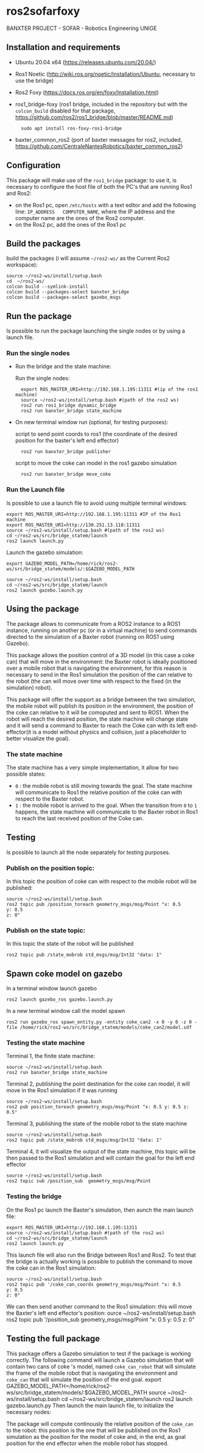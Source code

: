 # ros2sofarfoxy
BANXTER PROJECT - SOFAR - Robotics Engineering UNIGE
## Installation and requirements
- Ubuntu 20.04 x64 (https://releases.ubuntu.com/20.04/)
- Ros1 Noetic (http://wiki.ros.org/noetic/Installation/Ubuntu, necessary to use the bridge)
- Ros2 Foxy (https://docs.ros.org/en/foxy/Installation.html)
- ros1_bridge-foxy (ros1 bridge, included in the repository but with the `colcon_build` disabled for that package, https://github.com/ros2/ros1_bridge/blob/master/README.md)

        sudo apt install ros-foxy-ros1-bridge

- baxter_common_ros2 (port of baxter messages for ros2, included, https://github.com/CentraleNantesRobotics/baxter_common_ros2)

## Configuration
This package will make use of the `ros1_bridge` package: to use it, is necessary to configure the host file of both the PC's that are running Ros1 and Ros2:
- on the Ros1 pc, open `/etc/hosts` with a text editor and add the following line: `IP_ADDRESS   COMPUTER_NAME`, where the IP address and the computer name are the ones of the Ros2 computer.
- on the Ros2 pc, add the ones of the Ros1 pc

## Build the packages
build the packages (i will assume `~/ros2-ws/` as the Current Ros2 workspace):
    
    source ~/ros2-ws/install/setup.bash 
    cd  ~/ros2-ws/
    colcon build --symlink-install
    colcon build --packages-select banxter_bridge
    colcon build --packages-select gazebo_msgs

## Run the package
Is possible to run the package launching the single nodes or by using a launch file.
### Run the single nodes
- Run the bridge and the state machine:

    Run the single nodes:

        export ROS_MASTER_URI=http://192.168.1.195:11311 #(ip of the ros1 machine)
        source ~/ros2-ws/install/setup.bash #(path of the ros2 ws)
        ros2 run ros1_bridge dynamic_bridge
        ros2 run banxter_bridge state_machine
- On new terminal window run (optional, for testing purposes):

    script to send point coords to ros1 (the coordinate of the desired position for the baster's left end effector)

        ros2 run banxter_bridge publisher

    script to move the coke can model in the ros1 gazebo simulation

        ros2 run banxter_bridge move_coke


### Run the Launch file
Is possible to use a launch file to avoid using multiple terminal windows:
    
    export ROS_MASTER_URI=http://192.168.1.195:11311 #IP of the Ros1 machine
    export ROS_MASTER_URI=http://130.251.13.118:11311 
    source ~/ros2-ws/install/setup.bash #(path of the ros2 ws)
    cd ~/ros2-ws/src/bridge_statem/launch
    ros2 launch launch.py 

Launch the gazebo simulation:

    export GAZEBO_MODEL_PATH=/home/rick/ros2-ws/src/bridge_statem/models/:$GAZEBO_MODEL_PATH

    source ~/ros2-ws/install/setup.bash 
    cd ~/ros2-ws/src/bridge_statem/launch
    ros2 launch gazebo.launch.py 


## Using the package
The package allows to communicate from a ROS2 instance to a ROS1 instance, running on another pc (or in a virtual machine) to send commands directed to the simulation of a Baxter robot (running on ROS1 using Gazebo).

This package allows the position control of a 3D model (in this case a coke can) that will move in the environment: the Baxter robot is ideally positioned over a mobile robot that is navigating the environment, for this reason is necessary to send in the Ros1 simulation the position of the can relative to the robot (the can will move over time with respect to the fixed (in the simulation) robot).

This package will offer the support as a bridge between the two simulation, the mobile robot will publish its position in the environment, the position of the coke can relative to it will be comoputed and sent to ROS1. When the robot will reach the desired position, the state machine will change state and it will send a command to Baxter to reach the Coke can with its left end-effector(it is a model without physics and collision, just a placeholder to better visualize the goal).


### The state machine
The state machine has a very simple implementation, it allow for two possible states:
- `0` : the mobile robot is still moving towards the goal. The state machine will communicate to Ros1 the relative position of the coke can with respect to the Baxter robot.
- `1` : the mobile robot is arrived to the goal. When the transition from `0` to `1` happens, the state machine will communicate to the Baxter robot in Ros1 to reach the last received position of the Coke can.

### 







## Testing
Is possible to launch all the node separately for testing purposes.
### Publish on the position topic:
In this topic the position of coke can with respect to the mobile robot will be published:

    source ~/ros2-ws/install/setup.bash
    ros2 topic pub /position_toreach geometry_msgs/msg/Point "x: 0.5 
    y: 0.5
    z: 0" 
### Publish on the state topic:
In this topic the state of the robot will be published

    ros2 topic pub /state_mobrob std_msgs/msg/Int32 "data: 1"

## Spawn coke model on gazebo
In a terminal window launch gazebo

    ros2 launch gazebo_ros gazebo.launch.py

In a new terminal window call the model spawn

    ros2 run gazebo_ros spawn_entity.py -entity coke_can2 -x 0 -y 0 -z 0 -file /home/rick/ros2-ws/src/bridge_statem/models/coke_can2/model.sdf

### Testing the state machine

Terminal 1, the finite state machine:

    source ~/ros2-ws/install/setup.bash
    ros2 run banxter_bridge state_machine

Terminal 2, publishing the point destination for the coke can model, it will move in the Ros1 simulation if it was running

    source ~/ros2-ws/install/setup.bash
    ros2 pub position_toreach geometry_msgs/msg/Point "x: 0.5 y: 0.5 z: 0.5"

Terminal 3, publishing the state of the mobile robot to the state machine

    source ~/ros2-ws/install/setup.bash
    ros2 topic pub /state_mobrob std_msgs/msg/Int32 "data: 1"


Terminal 4, it will visualize the output of the state machine, this topic will be then passed to the Ros1 simulation and will contain the goal for the left end effector 

    source ~/ros2-ws/install/setup.bash
    ros2 topic sub /position_sub  geometry_msgs/msg/Point 

### Testing the bridge
On the Ros1 pc launch the Baster's simulation, then aunch the main launch file:

    export ROS_MASTER_URI=http://192.168.1.195:11311
    source ~/ros2-ws/install/setup.bash #(path of the ros2 ws)
    cd ~/ros2-ws/src/bridge_statem/launch
    ros2 launch launch.py 
 This launch file will also run the Bridge between Ros1 and Ros2.
 To test that the bridge is actually working is possible to publish the command to move the coke can in the Ros1 simulation:

    source ~/ros2-ws/install/setup.bash
    ros2 topic pub '/coke_can_coords geometry_msgs/msg/Point "x: 0.5 
    y: 0.5
    z: 0" 

We can then send another command to the Ros1 simulation: this will move the Baxter's left end effector's position:
    ource ~/ros2-ws/install/setup.bash
    ros2 topic pub '/position_sub geometry_msgs/msg/Point "x: 0.5 
    y: 0.5
    z: 0" 


## Testing the full package

This package offers a Gazebo simulation to test if the package is working correctly.
The following command will launch a Gazebo simulation that will contain two cans of coke 's model, named `coke_can_robot` that will simulate the frame of the mobile robot that is navigating the environment and `coke_can` that will simulate the position of the end goal.
    export GAZEBO_MODEL_PATH=/home/rick/ros2-ws/src/bridge_statem/models/:$GAZEBO_MODEL_PATH
    source ~/ros2-ws/install/setup.bash 
    cd ~/ros2-ws/src/bridge_statem/launch
    ros2 launch gazebo.launch.py 
Then launch the main launch file, to initialize the necessary nodes:
    

The package will compute continously the relative position of the `coke_can` to the robot: this position is the one that will be published on the Ros1 simulation as the position for the model of coke and, in the end, as goal position for the end effector when the mobile robot has stopped.